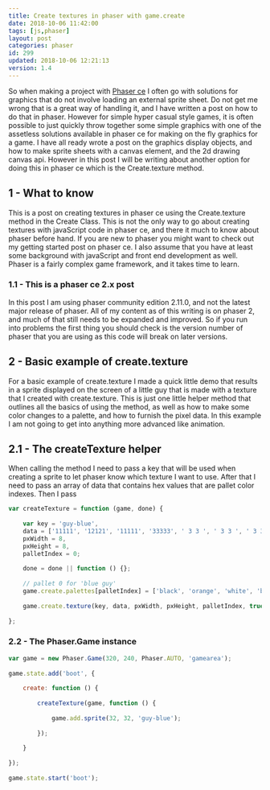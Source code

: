 ```yaml
---
title: Create textures in phaser with game.create
date: 2018-10-06 11:42:00
tags: [js,phaser]
layout: post
categories: phaser
id: 299
updated: 2018-10-06 12:21:13
version: 1.4
---
```


So when making a project with [Phaser ce](https://photonstorm.github.io/phaser-ce/) I often go with solutions for graphics that do not involve loading an external sprite sheet. Do not get me wrong that is a great way of handling it, and I have written a post on how to do that in phaser. However for simple hyper casual style games, it is often possible to just quickly throw together some simple graphics with one of the assetless solutions available in phaser ce for making on the fly graphics for a game. I have all ready wrote a post on the graphics display objects, and how to make sprite sheets with a canvas element, and the 2d drawing canvas api. However in this post I will be writing about another option for doing this in phaser ce which is the Create.texture method.

<!-- more -->

## 1 - What to know

This is a post on creating textures in phaser ce using the Create.texture method in the Create Class. This is not the only way to go about creating textures with javaScript code in phaser ce, and there it much to know about phaser before hand. If you are new to phaser you might want to check out my getting started post on phaser ce. I also assume that you have at least some background with javaScript and front end development as well. Phaser is a fairly complex game framework, and it takes time to learn.

### 1.1 - This is a phaser ce 2.x post

In this post I am using phaser community edition 2.11.0, and not the latest major release of phaser. All of my content as of this writing is on phaser 2, and much of that still needs to be expanded and improved. So if you run into problems the first thing you should check is the version number of phaser that you are using as this code will break on later versions.

## 2 - Basic example of create.texture

For a basic example of create.texture I made a quick little demo that results in a sprite displayed on the screen of a little guy that is made with a texture that I created with create.texture. This is just one little helper method that outlines all the basics of using the method, as well as how to make some color changes to a palette, and how to furnish the pixel data. In this example I am not going to get into anything more advanced like animation.

## 2.1 - The createTexture helper

When calling the method I need to pass a key that will be used when creating a sprite to let phaser know which texture I want to use. After that I need to pass an array of data that contains hex values that are pallet color indexes. Then I pass

```js
var createTexture = function (game, done) {
 
    var key = 'guy-blue',
    data = ['11111', '12121', '11111', '33333', ' 3 3 ', ' 3 3 ', ' 3 3 ', ' 4 4 '],
    pxWidth = 8,
    pxHeight = 8,
    palletIndex = 0;
 
    done = done || function () {};
 
    // pallet 0 for 'blue guy'
    game.create.palettes[palletIndex] = ['black', 'orange', 'white', 'blue', 'pink'];
 
    game.create.texture(key, data, pxWidth, pxHeight, palletIndex, true, done);
 
};
```
### 2.2 - The Phaser.Game instance

```js
var game = new Phaser.Game(320, 240, Phaser.AUTO, 'gamearea');
 
game.state.add('boot', {
 
    create: function () {
 
        createTexture(game, function () {
 
            game.add.sprite(32, 32, 'guy-blue');
 
        });
 
    }
 
});
 
game.state.start('boot');
```

